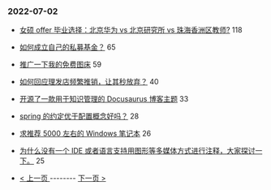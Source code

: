 ### 2022-07-02 
- [女硕 offer 毕业选择：北京华为 vs 北京研究所 vs 珠海香洲区教师?](https://www.v2ex.com/t/863549) 118
- [如何成立自己的私募基金？](https://www.v2ex.com/t/863554) 65
- [推广一下我的免费图床](https://www.v2ex.com/t/863571) 59
- [如何回应理发店频繁推销，让其秒放弃？](https://www.v2ex.com/t/863606) 40
- [开源了一款用于知识管理的 Docusaurus 博客主题](https://www.v2ex.com/t/863618) 33
- [spring 的约定优于配置概念好吗？](https://www.v2ex.com/t/863524) 28
- [求推荐 5000 左右的 Windows 笔记本](https://www.v2ex.com/t/863572) 26
- [为什么没有一个 IDE 或者语言支持用图形等多媒体方式进行注释，大家探讨一下。](https://www.v2ex.com/t/863541) 25 

- [ < 上一页 ](https://github.com/able8/v2ex-hot-record/blob/master/2022-07-01.md) -------- [ 下一页 > ](https://github.com/able8/v2ex-hot-record/blob/master/2022-07-03.md)
